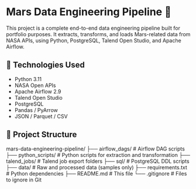 # Mars Data Engineering Pipeline 🚀

This project is a complete end-to-end data engineering pipeline built for portfolio purposes. It extracts, transforms, and loads Mars-related data from NASA APIs, using Python, PostgreSQL, Talend Open Studio, and Apache Airflow.

## 🔧 Technologies Used
- Python 3.11
- NASA Open APIs
- Apache Airflow 2.9
- Talend Open Studio 
- PostgreSQL
- Pandas / PyArrow
- JSON / Parquet / CSV

## 📁 Project Structure

mars-data-engineering-pipeline/
├── airflow_dags/ # Airflow DAG scripts
├── python_scripts/ # Python scripts for extraction and transformation
├── talend_jobs/ # Talend job export folders
├── sql/ # PostgreSQL DDL scripts
├── data/ # Raw and processed data (samples only)
├── requirements.txt # Python dependencies
├── README.md # This file
└── .gitignore # Files to ignore in Git
